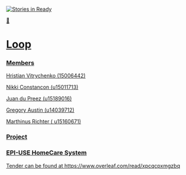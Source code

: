 [![Stories in Ready](https://badge.waffle.io/NikkiConstancon/Loop.png?label=ready&title=Ready)](https://waffle.io/NikkiConstancon/Loop?utm_source=badge)


<a href="https://teamup.com/ksvm8gnf581c12nn86" target="_blank"> :calendar:


# Loop


###  Members


Hristian Vitrychenko  (15006442)	
	
Nikki Constancon (u15011713)
	
Juan du Preez (u15189016)
	
Gregory Austin (u14039712)
		
Marthinus Richter  ( u15160671)

### Project

### EPI-USE HomeCare System

Tender can be found at https://www.overleaf.com/read/xpcqcpxmgzbq



